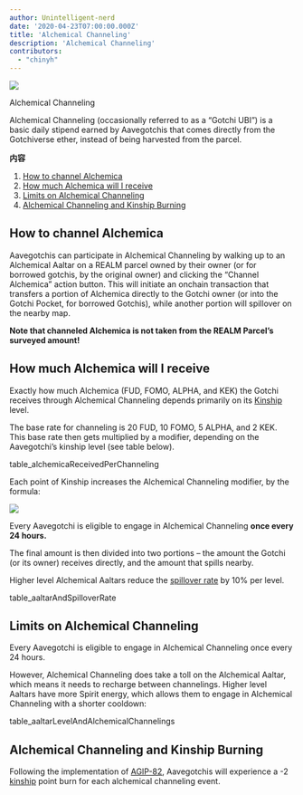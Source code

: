 ```yaml
---
author: Unintelligent-nerd
date: '2020-04-23T07:00:00.000Z'
title: 'Alchemical Channeling'
description: 'Alchemical Channeling'
contributors:
  - "chinyh"
---
```


<div class="headerImageContainer">
<img class="headerImage" src="/alchemical-channeling/alchemical-channeling.png">
<p class="headerImageText">Alchemical Channeling</p>
</div>

Alchemical Channeling (occasionally referred to as a “Gotchi UBI”) is a basic daily stipend earned by Aavegotchis that comes directly from the Gotchiverse ether, instead of being harvested from the parcel.

<div class="contentsBox">

**内容**

<ol>
<li><a href=#how-to-channel-alchemica>How to channel Alchemica</a></li>
<li><a href=#how-much-alchemica-will-i-receive>How much Alchemica will I receive</a></li>
<li><a href=#limits-on-alchemical-channeling>Limits on Alchemical Channeling</a></li>
<li><a href=#alchemical-channeling-and-kinship-burning>Alchemical Channeling and Kinship Burning</a></li>
</ol>

</div>

## How to channel Alchemica

Aavegotchis can participate in Alchemical Channeling by walking up to an Alchemical Aaltar on a REALM parcel owned by their owner (or for borrowed gotchis, by the original owner) and clicking the “Channel Alchemica” action button. This will initiate an onchain transaction that transfers a portion of Alchemica directly to the Gotchi owner (or into the Gotchi Pocket, for borrowed Gotchis), while another portion will spillover on the nearby map.

**Note that channeled Alchemica is not taken from the REALM Parcel’s surveyed amount!**

## How much Alchemica will I receive

Exactly how much Alchemica (FUD, FOMO, ALPHA, and KEK) the Gotchi receives through Alchemical Channeling depends primarily on its [Kinship](/kinship) level.

The base rate for channeling is 20 FUD, 10 FOMO, 5 ALPHA, and 2 KEK. This base rate then gets multiplied by a modifier, depending on the Aavegotchi’s kinship level (see table below).

table_alchemicaReceivedPerChanneling

Each point of Kinship increases the Alchemical Channeling modifier, by the formula:

<img class="bodyImage" src="/alchemical-channeling/alchemical-channeling-modifier.png" />

Every Aavegotchi is eligible to engage in Alchemical Channeling **once every 24 hours.**

The final amount is then divided into two portions – the amount the Gotchi (or its owner) receives directly, and the amount that spills nearby.

Higher level Alchemical Aaltars reduce the [spillover rate](/glossary#spillover-rate) by 10% per level.

table_aaltarAndSpilloverRate

## Limits on Alchemical Channeling

Every Aavegotchi is eligible to engage in Alchemical Channeling once every 24 hours.

However, Alchemical Channeling does take a toll on the Alchemical Aaltar, which means it needs to recharge between channelings. Higher level Aaltars have more Spirit energy, which allows them to engage in Alchemical Channeling with a shorter cooldown:

table_aaltarLevelAndAlchemicalChannelings

## Alchemical Channeling and Kinship Burning

Following the implementation of [AGIP-82](/aavegotchi-improvement-proposals#channel-alchemica-through-a--2-kinship-burn), Aavegotchis will experience a -2 [kinship](/kinship) point burn for each alchemical channeling event.